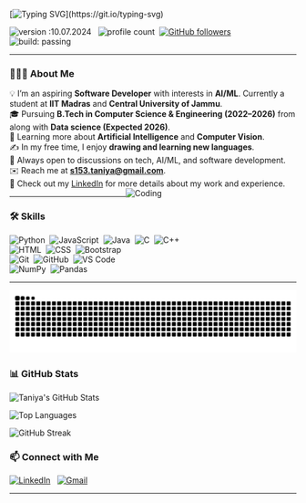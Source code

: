 [![Typing SVG](https://readme-typing-svg.demolab.com?font=Poppins&weight=600&size=24&duration=2300&pause=900&color=FF8FAB&center=true&vCenter=true&width=650&lines=Welcome+to+my+Profile+%F0%9F%8C%B8;I'm+Taniya+Gupta!;Software+Developer+in+the+making!)](https://git.io/typing-svg)


![version :10.07.2024](https://img.shields.io/badge/version-10.07.2024-informational) &nbsp;
![profile count](https://komarev.com/ghpvc/?username=22f3000586&color=red)&nbsp;
[![GitHub followers](https://img.shields.io/github/followers/22f3000586?label=follow&style=social)](https://github.com/22f3000586)&nbsp;
![build: passing](https://img.shields.io/badge/build-passing-success)

---



### 👨🏻‍💻 About Me  

💡 I’m an aspiring **Software Developer** with interests in **AI/ML**. Currently a student at **IIT Madras** and **Central University of Jammu**.  
🎓 Pursuing **B.Tech in Computer Science & Engineering (2022–2026)** from along with **Data science (Expected 2026)**.  
🌱 Learning more about **Artificial Intelligence** and **Computer Vision**.  
✍️ In my free time, I enjoy **drawing and learning new languages**.  
💬 Always open to discussions on tech, AI/ML, and software development.  
✉️ Reach me at **s153.taniya@gmail.com**.  
📄 Check out my [LinkedIn](https://www.linkedin.com/in/taniyaaa/) for more details about my work and experience.  
<img align="right" alt="Coding" width="300" src="https://media.giphy.com/media/qgQUggAC3Pfv687qPC/giphy.gif">


---

### 🛠️ Skills  

![Python](https://img.shields.io/badge/-Python-05122A?style=flat&logo=python)&nbsp;
![JavaScript](https://img.shields.io/badge/-JavaScript-05122A?style=flat&logo=javascript)&nbsp;
![Java](https://img.shields.io/badge/-Java-05122A?style=flat&logo=java&logoColor=FFA518)&nbsp;
![C](https://img.shields.io/badge/-C-05122A?style=flat&logo=c&logoColor=A8B9CC)&nbsp;
![C++](https://img.shields.io/badge/-C++-05122A?style=flat&logo=c%2B%2B&logoColor=00599C)&nbsp;  
![HTML](https://img.shields.io/badge/-HTML-05122A?style=flat&logo=html5)&nbsp;
![CSS](https://img.shields.io/badge/-CSS-05122A?style=flat&logo=css3&logoColor=1572B6)&nbsp;
![Bootstrap](https://img.shields.io/badge/-Bootstrap-05122A?style=flat&logo=bootstrap&logoColor=563D7C)&nbsp;  
![Git](https://img.shields.io/badge/-Git-05122A?style=flat&logo=git)&nbsp;
![GitHub](https://img.shields.io/badge/-GitHub-05122A?style=flat&logo=github)&nbsp;
![VS Code](https://img.shields.io/badge/-Visual%20Studio%20Code-05122A?style=flat&logo=visual-studio-code&logoColor=007ACC)&nbsp;  
![NumPy](https://img.shields.io/badge/-NumPy-05122A?style=flat&logo=numpy&logoColor=white)&nbsp;
![Pandas](https://img.shields.io/badge/-Pandas-05122A?style=flat&logo=pandas&logoColor=white)&nbsp;

---

![snake gif](https://github.com/22f3000586/22f3000586/blob/output/github-contribution-grid-snake.svg)

### 📊 GitHub Stats  

![Taniya's GitHub Stats](https://github-readme-stats.vercel.app/api?username=22f3000586&show_icons=true&theme=tokyonight)  

![Top Languages](https://github-readme-stats.vercel.app/api/top-langs/?username=22f3000586&layout=compact&theme=tokyonight)  

![GitHub Streak](https://github-readme-streak-stats.herokuapp.com/?user=22f3000586&theme=tokyonight)


### 📫 Connect with Me  

<a href="https://www.linkedin.com/in/taniyaaa/"><img alt="LinkedIn" src="https://img.shields.io/badge/linkedin-%230077B5.svg?&style=flat&logo=linkedin&logoColor=white"/></a> &nbsp;
<a href="mailto:s153.taniya@gmail.com"><img alt="Gmail" src="https://img.shields.io/badge/Gmail-D14836?style=flat&logo=gmail&logoColor=white"/></a>  

---

